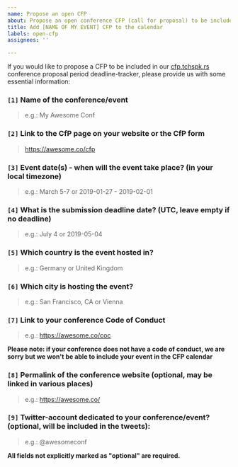 ```yaml
---
name: Propose an open CFP
about: Propose an open conference CFP (call for proposal) to be included in the calendar
title: Add [NAME OF MY EVENT] CFP to the calendar
labels: open-cfp
assignees: ''

---
```


If you would like to propose a CFP to be included in our [cfp.tchspk.rs](https://cfp.tchspk.rs/) conference proposal period deadline-tracker, please provide us with some essential information:

### `[1]` Name of the conference/event
> e.g.: My Awesome Conf

### `[2]` Link to the CfP page on your website or the CfP form
> https://awesome.co/cfp

### `[3]` Event date(s) - when will the event take place? (in your local timezone)
> e.g.: March 5-7 or 2019-01-27 - 2019-02-01

### `[4]` What is the submission deadline date? (UTC, leave empty if no deadline)
> e.g.: July 4 or 2019-05-04

### `[5]` Which country is the event hosted in?
> e.g.: Germany or United Kingdom

### `[6]` Which city is hosting the event?
> e.g.: San Francisco, CA or Vienna

### `[7]` Link to your conference Code of Conduct
> e.g.: https://awesome.co/coc

**Please note: if your conference does not have a code of conduct, we are sorry but we won't be able to include your event in the CFP calendar**

### `[8]` Permalink of the conference website (optional, may be linked in various places)
> e.g.: https://awesome.co/

### `[9]` Twitter-account dedicated to your conference/event? (optional, will be included in the tweets):
> e.g.: @awesomeconf

**All fields not explicitly marked as "optional" are required.**
